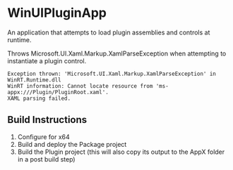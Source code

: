 # WinUIPluginApp
An application that attempts to load plugin assemblies and controls at runtime.

Throws Microsoft.UI.Xaml.Markup.XamlParseException when attempting to instantiate a plugin control.

```
Exception thrown: 'Microsoft.UI.Xaml.Markup.XamlParseException' in WinRT.Runtime.dll
WinRT information: Cannot locate resource from 'ms-appx:///Plugin/PluginRoot.xaml'.
XAML parsing failed.
```

## Build Instructions
1. Configure for x64
2. Build and deploy the Package project
3. Build the Plugin project (this will also copy its output to the AppX folder in a post build step)
